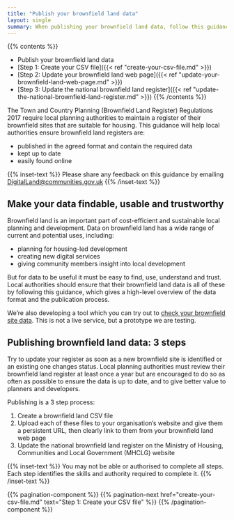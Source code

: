 ```yaml
---
title: "Publish your brownfield land data"
layout: single
summary: When publishing your brownfield land data, follow this guidance on how to format, label and publish the data.
---
```


{{% contents %}}
- Publish your brownfield land data
- [Step 1: Create your CSV file]({{< ref "create-your-csv-file.md" >}})
- [Step 2: Update your brownfield land web page]({{< ref "update-your-brownfield-land-web-page.md" >}})
- [Step 3: Update the national brownfield land register]({{< ref "update-the-national-brownfield-land-register.md" >}})
{{% /contents %}}

The Town and Country Planning (Brownfield Land Register) Regulations 2017 require local planning authorities to maintain a register of their brownfield sites that are suitable for housing. This guidance will help local authorities ensure brownfield land registers are:

* published in the agreed format and contain the required data
* kept up to date
* easily found online

{{% inset-text %}}
Please share any feedback on this guidance by emailing DigitalLand@communities.gov.uk
{{% /inset-text %}}

## Make your data findable, usable and trustworthy

Brownfield land is an important part of cost-efficient and sustainable local planning and development. Data on brownfield land has a wide range of current and potential uses, including:

* planning for housing-led development
* creating new digital services
* giving community members insight into local development

But for data to be useful it must be easy to find, use, understand and trust. Local authorities should ensure that their brownfield land data is all of these by following this guidance, which gives a high-level overview of the data format and the publication process.

We’re also developing a tool which you can try out to [check your brownfield site data](https://brownfield-sites-validator.cloudapps.digital/start). This is not a live service, but a prototype we are testing.


## Publishing brownfield land data: 3 steps

Try to update your register as soon as a new brownfield site is identified or an existing one changes status. Local planning authorities must review their brownfield land register at least once a year but are encouraged to do so as often as possible to ensure the data is up to date, and to give better value to planners and developers. 

Publishing is a 3 step process:

1. Create a brownfield land CSV file
2. Upload each of these files to your organisation’s website and give them a persistent URL, then clearly link to them from your brownfield land web page
3. Update the national brownfield land register on the Ministry of Housing, Communities and Local Government (MHCLG) website

{{% inset-text %}}
You may not be able or authorised to complete all steps. Each step identifies the skills and authority required to complete it.
{{% /inset-text %}}

{{% pagination-component %}}
{{% pagination-next href="create-your-csv-file.md" text="Step 1: Create your CSV file" %}}
{{% /pagination-component %}}
